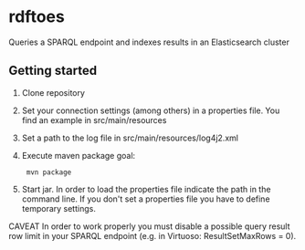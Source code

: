 # rdftoes
Queries a SPARQL endpoint and indexes results in an Elasticsearch cluster

## Getting started
1. Clone repository
2. Set your connection settings (among others) in a properties file. You find an example in src/main/resources
3. Set a path to the log file in src/main/resources/log4j2.xml
3. Execute maven package goal:

        mvn package
4. Start jar. In order to load the properties file indicate the path in the command line. If you don't set a properties
file you have to define temporary settings.

CAVEAT
In order to work properly you must disable a possible query result row limit in your SPARQL endpoint (e.g. in Virtuoso:
ResultSetMaxRows = 0).
